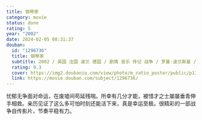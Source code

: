 ```yaml
---
title: 钢琴家
category: movie
status: done
rating: 5
year: "2002"
date: 2024-02-05 08:31:37
douban:
  id: "1296736"
  title: 钢琴家
  subtitle: 2002 / 英国 法国 波兰 德国 / 剧情 音乐 传记 战争 / 罗曼·波兰斯基 / 阿德里安·布罗迪 托马斯·克莱舒曼
  rating: 9.3
  cover: https://img2.doubanio.com/view/photo/m_ratio_poster/public/p1381339291.jpg
  link: https://movie.douban.com/subject/1296736/
---
```


忧郁无争面对命运，在废墟间苟延残喘。所幸有几分才能，被惜才之士屡屡垂青伸手相救。亲历见证了这么多可怕时刻还能活下来，真是幸运至极。很精彩的一部战争自传影片，节奏平稳有力。